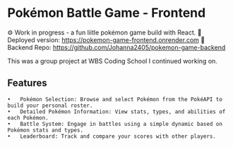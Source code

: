 # Pokémon Battle Game - Frontend

⚙️ Work in progress - a fun liitle pokémon game build with React.
🎨 Deployed version: https://pokemon-game-frontend.onrender.com
💾 Backend Repo: https://github.com/Johanna2405/pokemon-game-backend

This was a group project at WBS Coding School I continued working on. 

## Features

    •	Pokémon Selection: Browse and select Pokémon from the PokéAPI to build your personal roster.
    •	Detailed Pokémon Information: View stats, types, and abilities of each Pokémon.
    •	Battle System: Engage in battles using a simple dynamic based on Pokémon stats and types.
    •	Leaderboard: Track and compare your scores with other players.
